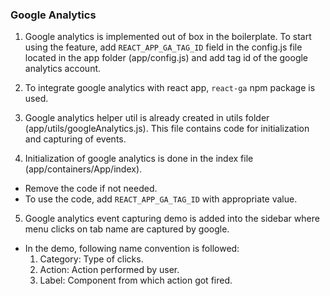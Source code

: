 ### Google Analytics

1. Google analytics is implemented out of box in the boilerplate. To start using the feature, add `REACT_APP_GA_TAG_ID` field in the config.js file located in the app folder (app/config.js) and add tag id of the google analytics account. 

2. To integrate google analytics with react app, `react-ga` npm package is used.

3. Google analytics helper util is already created in utils folder (app/utils/googleAnalytics.js). This file contains code for initialization and capturing of events.

4. Initialization of google analytics is done in the index file (app/containers/App/index). 
- Remove the code if not needed. 
- To use the code, add `REACT_APP_GA_TAG_ID` with appropriate value.

5. Google analytics event capturing demo is added into the sidebar where menu clicks on tab name are captured by google. 
- In the demo, following name convention is followed:
    1. Category: Type of clicks.
    2. Action: Action performed by user.
    3. Label: Component from which action got fired.


